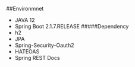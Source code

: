 ##Environmnet
* JAVA 12
* Spring Boot 2.1.7.RELEASE
#####Dependency
* h2
* JPA
* Spring-Security-Oauth2
* HATEOAS
* Spring REST Docs
